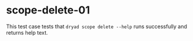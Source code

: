 
# scope-delete-01

This test case tests that `dryad scope delete --help` runs successfully and returns help text.